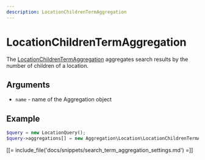 ```yaml
---
description: LocationChildrenTermAggregation
---
```


# LocationChildrenTermAggregation

The [LocationChildrenTermAggregation](../../api/php_api/php_api_reference/classes/Ibexa-Contracts-Core-Repository-Values-Content-Query-Aggregation-Location-LocationChildrenTermAggregation.html) aggregates search results by the number of children of a location.

## Arguments

- `name` - name of the Aggregation object

## Example

``` php
$query = new LocationQuery();
$query->aggregations[] = new Aggregation\Location\LocationChildrenTermAggregation('location_children');
```

[[= include_file('docs/snippets/search_term_aggregation_settings.md') =]]
